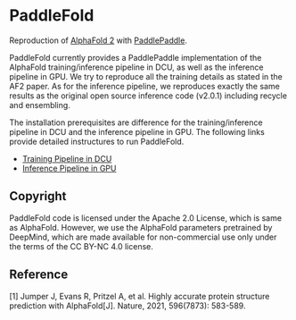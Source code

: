 # PaddleFold 

Reproduction of [AlphaFold 2](https://doi.org/10.1038/s41586-021-03819-2) with [PaddlePaddle](https://github.com/paddlepaddle/paddle).

PaddleFold currently provides a PaddlePaddle implementation of the AlphaFold training/inference pipeline in DCU, as well as the inference pipeline in GPU. We try to reproduce all the training details as stated in the AF2 paper. As for the inference pipeline, we reproduces exactly the same results as the original open source inference code (v2.0.1) including recycle and ensembling.

The installation prerequisites are difference for the training/inference pipeline in DCU and the inference pipeline in GPU. 
The following links provide detailed instructures to run PaddleFold.

* [Training Pipeline in DCU](README_DCU.md)
* [Inference Pipeline in GPU](README_inference.md)

## Copyright

PaddleFold code is licensed under the Apache 2.0 License, which is same as AlphaFold. However, we use the AlphaFold parameters pretrained by DeepMind, which are made available for non-commercial use only under the terms of the CC BY-NC 4.0 license.

## Reference

[1] Jumper J, Evans R, Pritzel A, et al. Highly accurate protein structure prediction with AlphaFold[J]. Nature, 2021, 596(7873): 583-589.
